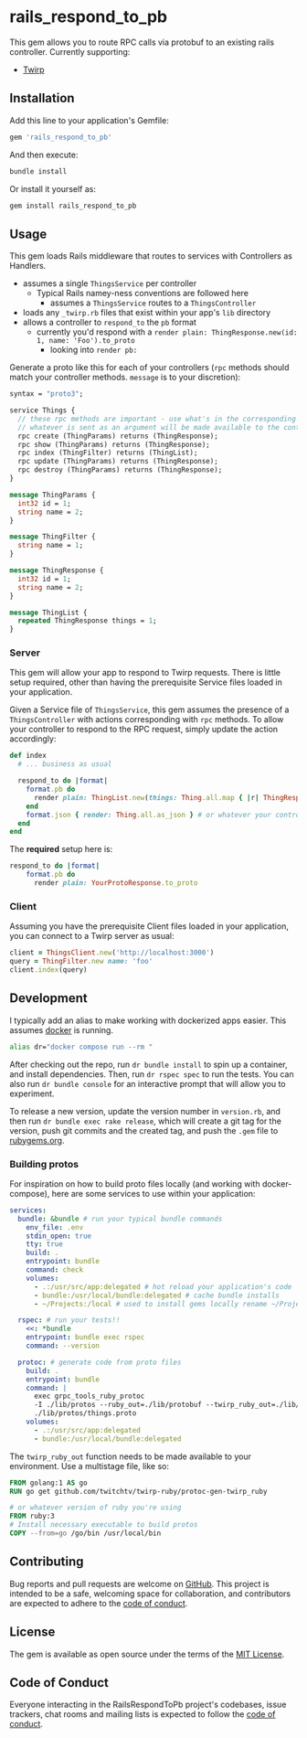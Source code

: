 # rails_respond_to_pb

This gem allows you to route RPC calls via protobuf to an existing rails controller. Currently supporting:

- [Twirp](https://github.com/twitchtv/twirp-ruby)

## Installation

Add this line to your application's Gemfile:

```ruby
gem 'rails_respond_to_pb'
```

And then execute:

```sh
bundle install
```

Or install it yourself as:

```sh
gem install rails_respond_to_pb
```

## Usage

This gem loads Rails middleware that routes to services with Controllers as Handlers.

- assumes a single `ThingsService` per controller
  - Typical Rails namey-ness conventions are followed here
    - assumes a `ThingsService` routes to a `ThingsController`
- loads any `_twirp.rb` files that exist within your app's `lib` directory
- allows a controller to `respond_to` the `pb` format
  - currently you'd respond with a `render plain: ThingResponse.new(id: 1, name: 'Foo').to_proto`
    - looking into `render pb:`

Generate a proto like this for each of your controllers (`rpc` methods should match your controller methods. `message` is to your discretion):

```proto
syntax = "proto3";

service Things {
  // these rpc methods are important - use what's in the corresponding ThingsController.
  // whatever is sent as an argument will be made available to the controller as `params`
  rpc create (ThingParams) returns (ThingResponse);
  rpc show (ThingParams) returns (ThingResponse);
  rpc index (ThingFilter) returns (ThingList);
  rpc update (ThingParams) returns (ThingResponse);
  rpc destroy (ThingParams) returns (ThingResponse);
}

message ThingParams {
  int32 id = 1;
  string name = 2;
}

message ThingFilter {
  string name = 1;
}

message ThingResponse {
  int32 id = 1;
  string name = 2;
}

message ThingList {
  repeated ThingResponse things = 1;
}
```

### Server

This gem will allow your app to respond to Twirp requests. There is little setup required, other than having the prerequisite Service files loaded in your application.

Given a Service file of `ThingsService`, this gem assumes the presence of a `ThingsController` with actions corresponding with `rpc` methods. To allow your controller to respond to the RPC request, simply update the action accordingly:

```ruby
def index
  # ... business as usual

  respond_to do |format|
    format.pb do
      render plain: ThingList.new(things: Thing.all.map { |r| ThingResponse.new(r.as_json) }).to_proto
    end
    format.json { render: Thing.all.as_json } # or whatever your controller responds to usually
  end
end
```

The **required** setup here is:

```ruby
respond_to do |format|
    format.pb do
      render plain: YourProtoResponse.to_proto
```

### Client

Assuming you have the prerequisite Client files loaded in your application, you can connect to a Twirp server as usual:

```ruby
client = ThingsClient.new('http://localhost:3000')
query = ThingFilter.new name: 'foo'
client.index(query)
```

## Development

I typically add an alias to make working with dockerized apps easier. This assumes [docker](https://docs.docker.com/get-docker/) is running.

```sh
alias dr="docker compose run --rm "
```

After checking out the repo, run `dr bundle install` to spin up a container, and install dependencies. Then, run `dr rspec spec` to run the tests. You can also run `dr bundle console` for an interactive prompt that will allow you to experiment.

To release a new version, update the version number in `version.rb`, and then run `dr bundle exec rake release`, which will create a git tag for the version, push git commits and the created tag, and push the `.gem` file to [rubygems.org](https://rubygems.org).

### Building protos

For inspiration on how to build proto files locally (and working with docker-compose), here are some services to use within your application:

```yaml
services:
  bundle: &bundle # run your typical bundle commands
    env_file: .env
    stdin_open: true
    tty: true
    build: .
    entrypoint: bundle
    command: check
    volumes:
      - .:/usr/src/app:delegated # hot reload your application's code
      - bundle:/usr/local/bundle:delegated # cache bundle installs
      - ~/Projects:/local # used to install gems locally rename ~/Projects to whichever dir your code lives in

  rspec: # run your tests!!
    <<: *bundle
    entrypoint: bundle exec rspec
    command: --version

  protoc: # generate code from proto files
    build: .
    entrypoint: bundle
    command: |
      exec grpc_tools_ruby_protoc
      -I ./lib/protos --ruby_out=./lib/protobuf --twirp_ruby_out=./lib/protobuf
      ./lib/protos/things.proto
    volumes:
      - .:/usr/src/app:delegated
      - bundle:/usr/local/bundle:delegated
```

The `twirp_ruby_out` function needs to be made available to your environment. Use a multistage file, like so:

```dockerfile
FROM golang:1 AS go
RUN go get github.com/twitchtv/twirp-ruby/protoc-gen-twirp_ruby

# or whatever version of ruby you're using
FROM ruby:3
# Install necessary executable to build protos
COPY --from=go /go/bin /usr/local/bin
```

## Contributing

Bug reports and pull requests are welcome on [GitHub](https://github.com/[USERNAME]/rails_respond_to_pb). This project is intended to be a safe, welcoming space for collaboration, and contributors are expected to adhere to the [code of conduct](https://github.com/[USERNAME]/rails_respond_to_pb/blob/main/CODE_OF_CONDUCT.md).

## License

The gem is available as open source under the terms of the [MIT License](https://opensource.org/licenses/MIT).

## Code of Conduct

Everyone interacting in the RailsRespondToPb project's codebases, issue trackers, chat rooms and mailing lists is expected to follow the [code of conduct](https://github.com/[USERNAME]/rails_respond_to_pb/blob/main/CODE_OF_CONDUCT.md).
